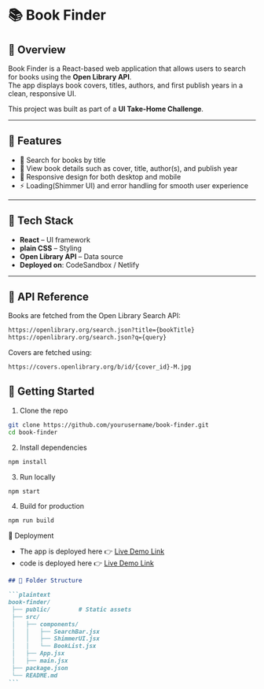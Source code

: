 # 📚 Book Finder

## 🔹 Overview

Book Finder is a React-based web application that allows users to search for books using the **Open Library API**.  
The app displays book covers, titles, authors, and first publish years in a clean, responsive UI.

This project was built as part of a **UI Take-Home Challenge**.

---

## 🔹 Features

- 🔎 Search for books by title
- 📖 View book details such as cover, title, author(s), and publish year
- 📱 Responsive design for both desktop and mobile
- ⚡ Loading(Shimmer UI) and error handling for smooth user experience

---

## 🔹 Tech Stack

- **React** – UI framework
- **plain CSS** – Styling
- **Open Library API** – Data source
- **Deployed on**: CodeSandbox / Netlify

---

## 🔹 API Reference

Books are fetched from the Open Library Search API:

```bash
https://openlibrary.org/search.json?title={bookTitle}
https://openlibrary.org/search.json?q={query}
```

Covers are fetched using:

```bash
https://covers.openlibrary.org/b/id/{cover_id}-M.jpg
```

## 🔹 Getting Started

1. Clone the repo

```bash
git clone https://github.com/yourusername/book-finder.git
cd book-finder
```

2. Install dependencies

```bash
npm install
```

3. Run locally

```bash
npm start
```

4. Build for production

```bash
npm run build
```

🔹 Deployment

- The app is deployed here 👉 [Live Demo Link](https://your-vercel-or-codesandbox-link)
- code is deployed here 👉 [Live Demo Link](https://your-vercel-or-codesandbox-link)

````markdown
## 🔹 Folder Structure

```plaintext
book-finder/
 ├── public/        # Static assets
 ├── src/
 │   ├── components/
 │   │   ├── SearchBar.jsx
 │   │   ├── ShimmerUI.jsx
 │   │   └── BookList.jsx
 │   ├── App.jsx
 │   ├── main.jsx
 ├── package.json
 └── README.md
```
````
